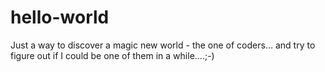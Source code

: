 # hello-world
Just a way to discover a magic new world - the one of coders... and try to figure out if I could be one of them in a while....;-)

